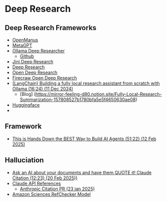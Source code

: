 # Deep Research


## Deep Research Frameworks

* [OpenManus](https://github.com/mannaandpoem/OpenManus)
* [MetaGPT](https://github.com/geekan/MetaGPT)
* [Ollama Deep Researcher](https://www.youtube.com/watch?v=XGuTzHoqlj8)
  * [Github](https://github.com/langchain-ai/ollama-deep-researcher)
* [Jini Deep Research](https://github.com/jina-ai/node-DeepResearch)
* [Deep Research](https://github.com/dzhng/deep-research)
* [Open Deep Research](https://github.com/mshumer/OpenDeepResearcher)
* [Firecraw Open Deep Research](https://github.com/nickscamara/open-deep-research)
* [(LangChain) Building a fully local research assistant from scratch with Ollama (16:24) (11 Dec 2024)](https://www.youtube.com/watch?v=XGuTzHoqlj8)
  * [Blog] (https://mirror-feeling-d80.notion.site/Fully-Local-Research-Summarization-157808527b1780bfa5e5f4650630ae08)
* [Huggingface](https://huggingface.co/blog/open-deep-research)
* 

## Framework

* [This is Hands Down the BEST Way to Build AI Agents (51:22) (12 Feb 2025)](https://www.youtube.com/watch?v=U6LbW2IFUQw&t=142s)

## Halluciation

* [Ask an AI about your documents and have them QUOTE it! Claude Citation (12:23) (20 Feb 2025))](https://github.com/EdinburghNLP/awesome-hallucination-detection)
* [Claude API References](https://www.youtube.com/watch?v=1XKK2KwlCQA)
  * [Anthropic Citation PR (23 jan 2025)](https://www.anthropic.com/news/introducing-citations-api)
* [Amazon Sciences RefChecker Model](https://github.com/amazon-science/RefChecker)